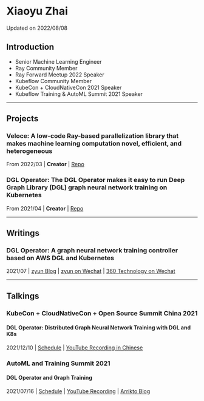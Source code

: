 # Xiaoyu Zhai

Updated on 2022/08/08

## Introduction

- Senior Machine Learning Engineer
- Ray Community Member
- Ray Forward Meetup 2022 Speaker
- Kubeflow Community Member
- KubeCon + CloudNativeCon 2021 Speaker
- Kubeflow Training & AutoML Summit 2021 Speaker

----
## Projects

### Veloce: A low-code Ray-based parallelization library that makes machine learning computation novel, efficient, and heterogeneous
From 2022/03 | __Creator__ | [Repo](https://github.com/ryantd/veloce) 

### DGL Operator: The DGL Operator makes it easy to run Deep Graph Library (DGL) graph neural network training on Kubernetes
From 2021/04 | __Creator__ | [Repo](https://github.com/Qihoo360/dgl-operator) 

----
## Writings

### DGL Operator: A graph neural network training controller based on AWS DGL and Kubernetes
2021/07 | [zyun Blog](https://zyun.360.cn/blog/?p=987) | [zyun on Wechat](https://mp.weixin.qq.com/s/dZQErgk0BP_usTQON3I5Uw) | [360 Technology on Wechat](https://mp.weixin.qq.com/s/3C4EUPud1Z_GVQcwH4kCiA) 

----
## Talkings

### KubeCon + CloudNativeCon + Open Source Summit China 2021
#### DGL Operator: Distributed Graph Neural Network Training with DGL and K8s
2021/12/10 | [Schedule](https://kccncosschn21.sched.com/event/pcaX/dgl-operatordaep27d-dgl-re-k8s-zha-woya-lang-jie-zhang-xiao-zhen-j-dgl-operator-distributed-graph-neural-network-training-with-dgl-and-k8s-xiaoyu-zhai-qihoo-360) | [YouTube Recording in Chinese](https://www.youtube.com/watch?v=57vi-ZJ1nBY) 

### AutoML and Training Summit 2021
#### DGL Operator and Graph Training
2021/07/16 | [Schedule](https://docs.google.com/document/d/1vGluSPHmAqEr8k9Dmm82RcQ-MVnqbYYSfnjMGB-aPuo/edit) | [YouTube Recording](https://www.youtube.com/watch?v=hlrdWey0RKs&list=PL2gwy7BdKoGd9HQBCz1iC7vyFVN7Wa9N2) | [Arrikto Blog](https://www.arrikto.com/blog/training-and-automl-summit-recap-part-1/) 
